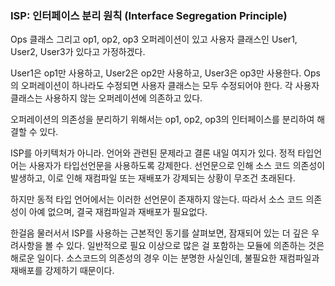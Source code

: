 ### ISP: 인터페이스 분리 원칙 (Interface Segregation Principle)
Ops 클래스 그리고 op1, op2, op3 오퍼레이션이 있고 사용자 클래스인 User1, User2, User3가 있다고 가정하겠다.

User1은 op1만 사용하고, User2은 op2만 사용하고, User3은 op3만 사용한다. Ops의 오퍼레이션이 하나라도 수정되면 사용자 클래스는 모두 수정되어야 한다. 각 사용자 클래스는 사용하지 않는 오퍼레이션에 의존하고 있다.

오퍼레이션의 의존성을 분리하기 위해서는 op1, op2, op3의 인터페이스를 분리하여 해결할 수 있다.

ISP를 아키텍처가 아니라. 언어와 관련된 문제라고 결론 내일 여지가 있다. 정적 타입언어는 사용자가 타입선언문을 사용하도록 강제한다. 선언문으로 인해 소스 코드 의존성이 발생하고, 이로 인해 재컴파일 또는 재배포가 강제되는 상황이 무조건 초래된다.

하지만 동적 타입 언어에서는 이러한 선언문이 존재하지 않는다. 따라서 소스 코드 의존성이 아예 없으며, 결국 재컴파일과 재배포가 필요없다.

한걸음 물러서서 ISP를 사용하는 근본적인 동기를 살펴보면, 잠재되어 있는 더 깊은 우려사항을 볼 수 있다. 일반적으로 필요 이상으로 많은 걸 포함하는 모듈에 의존하는 것은 해로운 일이다. 소스코드의 의존성의 경우 이는 분명한 사실인데, 불필요한 재컴파일과 재배포를 강제하기 때문이다.